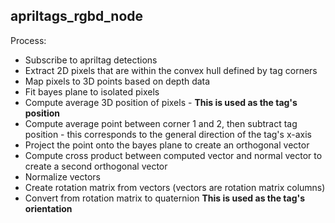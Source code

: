 ## apriltags_rgbd_node
Process:
+ Subscribe to apriltag detections
+ Extract 2D pixels that are within the convex hull defined by tag corners
+ Map pixels to 3D points based on depth data
+ Fit bayes plane to isolated pixels
+ Compute average 3D position of pixels - **This is used as the tag's position**
+ Compute average point between corner 1 and 2, then subtract tag position -
this corresponds to the general direction of the tag's x-axis
+ Project the point onto the bayes plane to create an orthogonal vector
+ Compute cross product between computed vector and normal vector to create a second orthogonal vector
+ Normalize vectors
+ Create rotation matrix from vectors (vectors are rotation matrix columns)
+ Convert from rotation matrix to quaternion **This is used as the tag's orientation**
